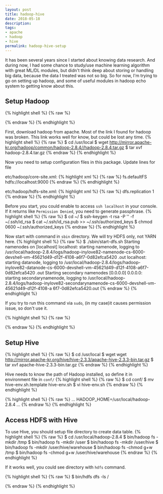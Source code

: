 ```yaml
---
layout: post
title: hadoop-hive
date: 2018-05-18
description: 
tags:
- apache
- hadoop
- hive
permalink: hadoop-hive-setup
---
```


It has been several years since I started about knowing data research. And during now, I had some chance to study/use machine learning algorithm with great ML/DL modules, but didn't think deep about storing or handling big data, because the data I treated was not so big. So for now, I'm trying to go on setting up hadoop, and some of useful modules in hadoop echo system to getting know about this.


## Setup Hadoop

{% highlight shell %}
{% raw %}

{% endraw %}
{% endhighlight %}

First, download hadoop from apache. Most of the link I found for hadoop was broken. This link works well for know, but could be lost any time.
{% highlight shell %}
{% raw %}
$ cd /usr/local
$ wget http://mirror.apache-kr.org/hadoop/common/hadoop-2.8.4//hadoop-2.8.4.tar.gz
$ tar xvf hadoop-2.8.4.tar.gz
{% endraw %}
{% endhighlight %}


Now you need to setup configuration files in this package. Update lines for file

etc/hadoop/core-site.xml:
{% highlight xml %}
{% raw %}
<configuration>
    <property>
        <name>fs.defaultFS</name>
        <value>hdfs://localhost:9000</value>
    </property>
</configuration>
{% endraw %}
{% endhighlight %}

etc/hadoop/hdfs-site.xml:
{% highlight xml %}
{% raw %}
<configuration>
    <property>
        <name>dfs.replication</name>
        <value>1</value>
    </property>
</configuration>
{% endraw %}
{% endhighlight %}


Before you start, you could enable to access `ssh localhost` in your console. If it returns like `Permission Denied`, you need to generate passphrase.
{% highlight shell %}
{% raw %}
$ cd ~/
$ ssh-keygen -t rsa -P '' -f ~/.ssh/id_rsa
$ cat ~/.ssh/id_rsa.pub >> ~/.ssh/authorized_keys
$ chmod 0600 ~/.ssh/authorized_keys
{% endraw %}
{% endhighlight %}


Now start with command in `sbin` directory. We will try HDFS only, not YARN here.
{% highlight shell %}
{% raw %}
$ ./sbin/start-dfs.sh
Starting namenodes on [localhost]
localhost: starting namenode, logging to /usr/local/hadoop-2.8.4/logs/hadoop-inylove82-namenode-cs-6000-devshell-vm-45621d49-d12f-4108-a6f7-0d82efca5420
.out
localhost: starting datanode, logging to /usr/local/hadoop-2.8.4/logs/hadoop-inylove82-datanode-cs-6000-devshell-vm-45621d49-d12f-4108-a6f7-0d82efca5420
.out
Starting secondary namenodes [0.0.0.0]
0.0.0.0: starting secondarynamenode, logging to /usr/local/hadoop-2.8.4/logs/hadoop-inylove82-secondarynamenode-cs-6000-devshell-vm-45621d49-d12f-4108-a
6f7-0d82efca5420.out
{% endraw %}
{% endhighlight %}

If you try to run this command via `sudo`, (in my case)it causes permission issue, so don't use it.

{% highlight shell %}
{% raw %}

{% endraw %}
{% endhighlight %}


## Setup Hive



{% highlight shell %}
{% raw %}
$ cd /usr/local
$ wget wget http://mirror.apache-kr.org/hive/hive-2.3.3/apache-hive-2.3.3-bin.tar.gz
$ tar xvf apache-hive-2.3.3-bin.tar.gz
{% endraw %}
{% endhighlight %}


Hive needs to know the path of Hadoop installed, so define it in environment file in `conf/`
{% highlight shell %}
{% raw %}
$ cd conf/
$ mv hive-env.sh.template hive-env.sh
$ vi hive-env.sh
{% endraw %}
{% endhighlight %}

{% highlight shell %}
{% raw %}
...
HADOOP_HOME=/usr/local/hadoop-2.8.4
...
{% endraw %}
{% endhighlight %}


## Access HDFS with Hive

To use Hive, you should setup file directory to create data table. 
{% highlight shell %}
{% raw %}
$ cd /usr/local/hadoop-2.8.4
$ bin/hadoop fs -mkdir /tmp
$ bin/hadoop fs -mkdir /user
$ bin/hadoop fs -mkdir /user/hive
$ bin/hadoop fs -mkdir /user/hive/warehouse
$ bin/hadoop fs -chmod g+w /tmp
$ bin/hadoop fs -chmod g+w /user/hive/warehouse
{% endraw %}
{% endhighlight %}

If it works well, you could see directory with `hdfs` command.

{% highlight shell %}
{% raw %}
$ bin/hdfs dfs -ls /

{% endraw %}
{% endhighlight %}



